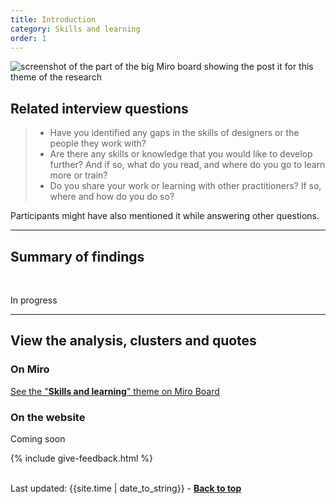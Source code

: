 ```yaml
---
title: Introduction
category: Skills and learning
order: 1
---
```


![screenshot of the part of the big Miro board showing the post it for this theme of the research](/practitioner-stories/images/skills-learning.png)


## Related interview questions
<blockquote class="alt">
<ul>
<li>Have you identified any gaps in the skills of designers or the people they work with?</li>
<li>Are there any skills or knowledge that you would like to develop further? And if so, what do you read, and where do you go to learn more or train?</li>
<li>Do you share your work or learning with other practitioners? If so, where and how do you do so?</li>
</ul>
</blockquote>

Participants might have also mentioned it while answering other questions.

<hr class="big">

## Summary of findings
<br>
<p><span class="tag-alt">In progress</span></p>

<hr class="big">

## View the analysis, clusters and quotes

### On Miro

<p><a href="https://miro.com/app/board/o9J_ldOzA14=/?moveToWidget=3074457352333741364&cot=14" target="_blank">See the "<strong>Skills and learning</strong>" theme on Miro Board</a></p>

### On the website

<p><span class="tag-alt">Coming soon</span></p>

{% include give-feedback.html %}
<br><br>
<div>Last updated: {{site.time | date_to_string}} - <a href="#"><strong>Back to top</strong></a></div>